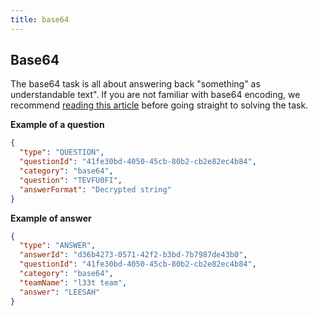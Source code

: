 ```yaml
---
title: base64
---
```


## Base64

The base64 task is all about answering back "something" as understandable text". 
If you are not familiar with base64 encoding, we recommend [reading this article](https://en.wikipedia.org/wiki/Base64) before going straight to solving the task.

**Example of a question**

```json
{
  "type": "QUESTION",
  "questionId": "41fe30bd-4050-45cb-80b2-cb2e82ec4b84",
  "category": "base64",
  "question": "TEVFU0FI",
  "answerFormat": "Decrypted string"
}
```

**Example of answer**

```json
{
  "type": "ANSWER",
  "answerId": "d36b4273-0571-42f2-b3bd-7b7987de43b0",
  "questionId": "41fe30bd-4050-45cb-80b2-cb2e82ec4b84",
  "category": "base64",
  "teamName": "l33t team",
  "answer": "LEESAH"
}
```
